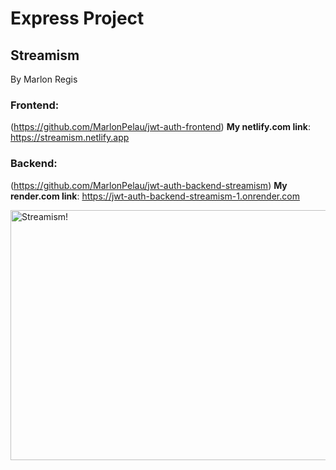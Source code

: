 # Express Project

## Streamism
By Marlon Regis

### Frontend: 
(https://github.com/MarlonPelau/jwt-auth-frontend)
**My netlify.com link**: https://streamism.netlify.app

### Backend:
(https://github.com/MarlonPelau/jwt-auth-backend-streamism)
**My render.com link**: https://jwt-auth-backend-streamism-1.onrender.com

<img src="https://res.cloudinary.com/dgifdj6nx/image/upload/t_Gradient fade/v1712885004/Screenshot_2024-04-11_at_9.22.31_PM_r13jiu.png" alt="Streamism!" width="800" height="400">
